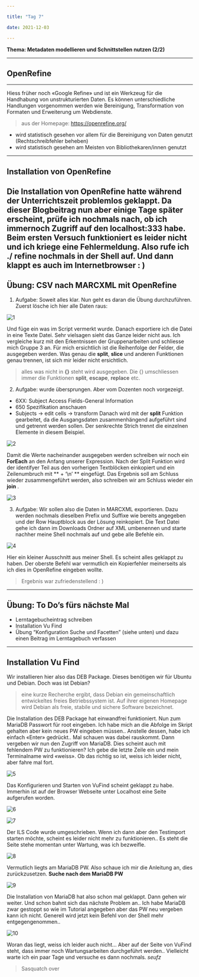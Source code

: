 ```yaml
---

title: "Tag 7"

date: 2021-12-03

---
```



**Thema: Metadaten modellieren und Schnittstellen nutzen (2/2)**


---
## OpenRefine
---
Hiess früher noch «Google Refine» und ist ein Werkzeug für die Handhabung von unstrukturierten Daten. Es können unterschiedliche Handlungen vorgenommen werden wie Bereinigung, Transformation von Formaten und Erweiterung um Webdienste.
> aus der Homepage: https://openrefine.org/
- wird statistisch gesehen vor allem für die Bereinigung von Daten genutzt (Rechtschreibfehler beheben)
- wird statistisch gesehen am Meisten von Bibliothekaren/innen genutzt
---

## Installation von OpenRefine
Die Installation von OpenRefine hatte während der Unterrichtszeit problemlos geklappt. Da dieser Blogbeitrag nun aber einige Tage später erscheint, prüfe ich nochmals nach, ob ich immernoch Zugriff auf den localhost:333 habe. 
Beim ersten Versuch funktioniert es leider nicht und ich kriege eine Fehlermeldung. Also rufe ich **./ refine** nochmals in der Shell auf. Und dann klappt es auch im Internetbrowser : )
---


## Übung: CSV nach MARCXML mit OpenRefine
1. Aufgabe:
 Soweit alles klar. Nun geht es daran die Übung durchzuführen. Zuerst lösche ich hier alle Daten raus:
 
 ![1](https://user-images.githubusercontent.com/90785896/146681211-52f30d28-ff5f-420b-ac40-9b92e27d154d.png)

 
Und füge ein was im Script vermerkt wurde. Danach exportiere ich die Datei in eine Texte Datei. Sehr vielsagen sieht das Ganze leider nicht aus. Ich vergleiche kurz mit den Erkentnissen der Gruppenarbeiten und schliesse mich Gruppe 3 an. Für mich ersichtlich ist die Reihenfolge der Felder, die ausgegeben werden. Was genau die **split**, **slice** und anderen Funktionen genau trennen, ist sich mir leider nicht ersichtlich.
> alles was nicht in **{}** steht wird ausgegeben. Die {} umschliessen immer die Funktionen **split**, **escape**, **replace** etc.

2. Aufgabe: 
wurde übersprungen. Aber vom Dozenten noch vorgezeigt.
- 6XX: Subject Access Fields-General Information
- 650 Spezifikation anschauen
- Subjects -> edit cells -> transform
Danach wird mit der **split** Funktion gearbeitet, da die Ausgangsdaten zusammenhängend aufgeführt sind und getrennt werden sollen. Der senkrechte Strich trennt die einzelnen Elemente in diesem Beispiel. 

![2](https://user-images.githubusercontent.com/90785896/146681226-09dce1d7-51ad-45db-b2db-cee30c59c0b1.png)

 
Damit die Werte nacheinander ausgegeben werden schreiben wir noch ein **ForEach** an den Anfang unserer Expression. Nach der Split Funktion wird der identifyer Teil aus den vorherigen Textblöcken einkopiert und ein Zeilenumbruch mit ** + ‘\n’ ** eingefügt. Das Ergebnis soll am Schluss wieder zusammengeführt werden, also schreiben wir am Schluss wieder ein **join** .

![3](https://user-images.githubusercontent.com/90785896/146681232-71378e71-d94f-4874-994f-f2edf8d39d7d.png)

 
3. Aufgabe:
Wir sollen also die Daten in MARCXML exportieren. Dazu werden nochmals dieselben Prefix und Suffixe wie bereits angegeben und der Row Hauptblock aus der Lösung reinkopiert.
Die Text Datei gehe ich dann im Downloads Ordner auf XML umbenennen und starte nachher meine Shell nochmals auf und gebe alle Befehle ein.

![4](https://user-images.githubusercontent.com/90785896/146681239-d65cdc8e-66f4-4cf3-b0e3-ae669776fc4e.png)

 
Hier ein kleiner Ausschnitt aus meiner Shell. Es scheint alles geklappt zu haben. Der oberste Befehl war vermutlich ein Kopierfehler meinerseits als ich dies in OpenRefine eingeben wollte. 
> Ergebnis war zufriedenstellend : )
---

## Übung: To Do’s fürs nächste Mal
- Lerntagebucheintrag schreiben
- Installation Vu Find
- Übung “Konfiguration Suche und Facetten” (siehe unten) und dazu einen Beitrag im Lerntagebuch verfassen
---


## Installation Vu Find
Wir installieren hier also das DEB Package. Dieses benötigen wir für Ubuntu und Debian. Doch was ist Debian? 
> eine kurze Recherche ergibt, dass Debian ein gemeinschaftlich entwickeltes freies Betriebssystem ist. Auf ihrer eigenen Homepage wird Debian als freie, stabile und sichere Software bezeichnet.

Die Installation des DEB Package hat einwandfrei funktioniert. Nun zum MariaDB Passwort für root eingeben. Ich habe mich an die Abfolge im Skript gehalten aber kein neues PW eingeben müssen.. Anstelle dessen, habe ich einfach «Enter» gedrückt.. Mal schauen was dabei rauskommt.
Dann vergeben wir nun den Zugriff von MariaDB. Dies scheint auch mit fehlendem PW zu funktionieren? Ich gebe die letzte Zeile ein und mein Terminalname wird «weiss». Ob das richtig so ist, weiss ich leider nicht, aber fahre mal fort.

![5](https://user-images.githubusercontent.com/90785896/146681244-1e4e1a80-a2e7-4469-812d-73e6bdb92766.png)

 
Das Konfigurieren und Starten von VuFind scheint geklappt zu habe. Immerhin ist auf der Browser Webseite unter Localhost eine Seite aufgerufen worden.
 
![6](https://user-images.githubusercontent.com/90785896/146681248-fb3d4bb0-56ac-4a30-a7be-c25d3987b8cc.png)

![7](https://user-images.githubusercontent.com/90785896/146681254-e27fa48a-b715-45f7-b70e-056ab320304b.png)

 
Der ILS Code wurde umgeschrieben. 
Wenn ich dann aber den Testimport starten möchte, scheint es leider nicht mehr zu funktionieren.. Es steht die Seite stehe momentan unter Wartung, was ich bezweifle.
 
![8](https://user-images.githubusercontent.com/90785896/146681260-9e0ebcb0-4ab2-41bd-a5aa-29ffe44776b5.png)
 
 
Vermutlich liegts am MariaDB PW. Also schaue ich mir die Anleitung an, dies zurückzusetzen.
**Suche nach dem MariaDB PW**

![9](https://user-images.githubusercontent.com/90785896/146681264-7d63935b-332d-42d4-a4ef-afcfed95ab34.png)

  
Die Installation von MariaDB hat also schon mal geklappt. Dann gehen wir weiter.
Und schon bahnt sich das nächste Problem an.. Ich habe MariaDB zwar gestoppt so wie im Tutorial angegeben aber das PW neu vergeben kann ich nicht. Generell wird jetzt kein Befehl von der Shell mehr entgegengenommen..

![10](https://user-images.githubusercontent.com/90785896/146681276-cf62efe8-f9da-4c51-91f2-c026c202b10a.png)

 
Woran das liegt, weiss ich leider auch nicht… Aber auf der Seite von VuFind steht, dass immer noch Wartungsarbeiten durchgeführt werden.. Vielleicht warte ich ein paar Tage und versuche es dann nochmals. *seufz*

>Sasquatch over







 


